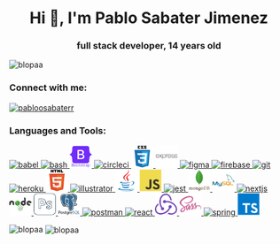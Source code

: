 <h1 align="center">Hi 👋, I'm Pablo Sabater Jimenez</h1>
<h3 align="center">full stack developer, 14 years old</h3>

<p align="left"> <img src="https://komarev.com/ghpvc/?username=blopaa&label=Profile%20views&color=0e75b6&style=flat" alt="blopaa" /> </p>

<h3 align="left">Connect with me:</h3>
<p align="left">
<a href="https://twitter.com/pabloosabaterr" target="blank"><img align="center" src="https://cdn.jsdelivr.net/npm/simple-icons@3.0.1/icons/twitter.svg" alt="pabloosabaterr" height="30" width="40" /></a>
</p>

<h3 align="left">Languages and Tools:</h3>
 <p align="left">
      <a href="https://babeljs.io/" target="_blank">
        <img
          src="https://www.vectorlogo.zone/logos/babeljs/babeljs-icon.svg"
          alt="babel"
          width="40"
          height="40"
        />
      </a>
      <a href="https://www.gnu.org/software/bash/" target="_blank">
        <img
          src="https://www.vectorlogo.zone/logos/gnu_bash/gnu_bash-icon.svg"
          alt="bash"
          width="40"
          height="40"
        />
      </a>
      <a href="https://getbootstrap.com" target="_blank">
        <img
          src="https://raw.githubusercontent.com/devicons/devicon/master/icons/bootstrap/bootstrap-plain-wordmark.svg"
          alt="bootstrap"
          width="40"
          height="40"
        />
      </a>
      <a href="https://circleci.com" target="_blank">
        <img
          src="https://www.vectorlogo.zone/logos/circleci/circleci-icon.svg"
          alt="circleci"
          width="40"
          height="40"
        />
      </a>
      <a href="https://www.w3schools.com/css/" target="_blank">
        <img
          src="https://raw.githubusercontent.com/devicons/devicon/master/icons/css3/css3-original-wordmark.svg"
          alt="css3"
          width="40"
          height="40"
        />
      </a>
      <a href="https://expressjs.com" target="_blank">
        <img
          src="https://raw.githubusercontent.com/devicons/devicon/master/icons/express/express-original-wordmark.svg"
          alt="express"
          width="40"
          height="40"
        />
      </a>
      <a href="https://www.figma.com/" target="_blank">
        <img
          src="https://www.vectorlogo.zone/logos/figma/figma-icon.svg"
          alt="figma"
          width="40"
          height="40"
        />
      </a>
      <a href="https://firebase.google.com/" target="_blank">
        <img
          src="https://www.vectorlogo.zone/logos/firebase/firebase-icon.svg"
          alt="firebase"
          width="40"
          height="40"
        />
      </a>
      <a href="https://git-scm.com/" target="_blank">
        <img
          src="https://www.vectorlogo.zone/logos/git-scm/git-scm-icon.svg"
          alt="git"
          width="40"
          height="40"
        />
      </a>
      <a href="https://heroku.com" target="_blank">
        <img
          src="https://www.vectorlogo.zone/logos/heroku/heroku-icon.svg"
          alt="heroku"
          width="40"
          height="40"
        />
      </a>
      <a href="https://www.w3.org/html/" target="_blank">
        <img
          src="https://raw.githubusercontent.com/devicons/devicon/master/icons/html5/html5-original-wordmark.svg"
          alt="html5"
          width="40"
          height="40"
        />
      </a>
      <a
        href="https://www.adobe.com/in/products/illustrator.html"
        target="_blank"
      >
        <img
          src="https://www.vectorlogo.zone/logos/adobe_illustrator/adobe_illustrator-icon.svg"
          alt="illustrator"
          width="40"
          height="40"
        />
      </a>
      <a href="https://www.java.com" target="_blank">
        <img
          src="https://raw.githubusercontent.com/devicons/devicon/master/icons/java/java-original.svg"
          alt="java"
          width="40"
          height="40"
        />
      </a>
      <a
        href="https://raw.githubusercontent.com/devicons/devicon/master/icons/javascript/javascript-original.svg"
        target="_blank"
      >
        <img
          src="https://raw.githubusercontent.com/devicons/devicon/master/icons/javascript/javascript-original.svg"
          alt="javascript"
          width="40"
          height="40"
        />
      </a>
      <a href="https://jestjs.io" target="_blank">
        <img
          src="https://www.vectorlogo.zone/logos/jestjsio/jestjsio-icon.svg"
          alt="jest"
          width="40"
          height="40"
        />
      </a>
      <a href="https://www.mongodb.com/" target="_blank">
        <img
          src="https://raw.githubusercontent.com/devicons/devicon/master/icons/mongodb/mongodb-original-wordmark.svg"
          alt="mongodb"
          width="40"
          height="40"
        />
      </a>
      <a href="https://www.mysql.com/" target="_blank">
        <img
          src="https://raw.githubusercontent.com/devicons/devicon/master/icons/mysql/mysql-original-wordmark.svg"
          alt="mysql"
          width="40"
          height="40"
        />
      </a>
      <a href="https://nextjs.org/" target="_blank">
        <img
          src="https://cdn.worldvectorlogo.com/logos/nextjs-3.svg"
          alt="nextjs"
          width="40"
          height="40"
        />
      </a>
      <a href="https://nodejs.org" target="_blank">
        <img
          src="https://raw.githubusercontent.com/devicons/devicon/master/icons/nodejs/nodejs-original-wordmark.svg"
          alt="nodejs"
          width="40"
          height="40"
        />
      </a>
      <a href="https://www.photoshop.com/en" target="_blank">
        <img
          src="https://raw.githubusercontent.com/devicons/devicon/master/icons/photoshop/photoshop-line.svg"
          alt="photoshop"
          width="40"
          height="40"
        />
      </a>
      <a href="https://www.postgresql.org" target="_blank">
        <img
          src="https://raw.githubusercontent.com/devicons/devicon/master/icons/postgresql/postgresql-original-wordmark.svg"
          alt="postgresql"
          width="40"
          height="40"
        />
      </a>
      <a href="https://postman.com" target="_blank">
        <img
          src="https://www.vectorlogo.zone/logos/getpostman/getpostman-icon.svg"
          alt="postman"
          width="40"
          height="40"
        />
      </a>
      <a href="https://reactjs.org/" target="_blank">
        <img
          src="https://reactnative.dev/img/header_logo.svg"
          alt="react"
          width="40"
          height="40"
        />
      </a>
      <a href="https://redux.js.org" target="_blank">
        <img
          src="https://raw.githubusercontent.com/devicons/devicon/master/icons/redux/redux-original.svg"
          alt="redux"
          width="40"
          height="40"
        />
      </a>
      <a href="https://sass-lang.com" target="_blank">
        <img
          src="https://raw.githubusercontent.com/devicons/devicon/master/icons/sass/sass-original.svg"
          alt="sass"
          width="40"
          height="40"
        />
      </a>
      <a href="https://spring.io/" target="_blank">
        <img
          src="https://www.vectorlogo.zone/logos/springio/springio-icon.svg"
          alt="spring"
          width="40"
          height="40"
        />
      </a>
      <a href="https://www.typescriptlang.org/" target="_blank">
        <img
          src="https://raw.githubusercontent.com/devicons/devicon/master/icons/typescript/typescript-original.svg"
          alt="typescript"
          width="40"
          height="40"
        />
      </a>
    </p>

<p><img align="left" src="https://github-readme-stats.vercel.app/api?username=Blopaa&bg_color=30,e96443,904e95&title_color=fff&text_color=fff" alt="blopaa" /></p>

<p>&nbsp;<img align="center" src="https://github-readme-stats.vercel.app/api/top-langs/?username=Blopaa&layout=compact&bg_color=30,e96443,904e95&title_color=fff&text_color=fff" alt="blopaa" /></p>
